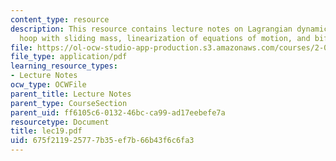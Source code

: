 ```yaml
---
content_type: resource
description: This resource contains lecture notes on Lagrangian dynamics, a spinning
  hoop with sliding mass, linearization of equations of motion, and bifurcations.
file: https://ol-ocw-studio-app-production.s3.amazonaws.com/courses/2-003j-dynamics-and-control-i-spring-2007/675f211925777b35ef7b66b43f6c6fa3_lec19.pdf
file_type: application/pdf
learning_resource_types:
- Lecture Notes
ocw_type: OCWFile
parent_title: Lecture Notes
parent_type: CourseSection
parent_uid: ff6105c6-0132-46bc-ca99-ad17eebefe7a
resourcetype: Document
title: lec19.pdf
uid: 675f2119-2577-7b35-ef7b-66b43f6c6fa3
---
```

